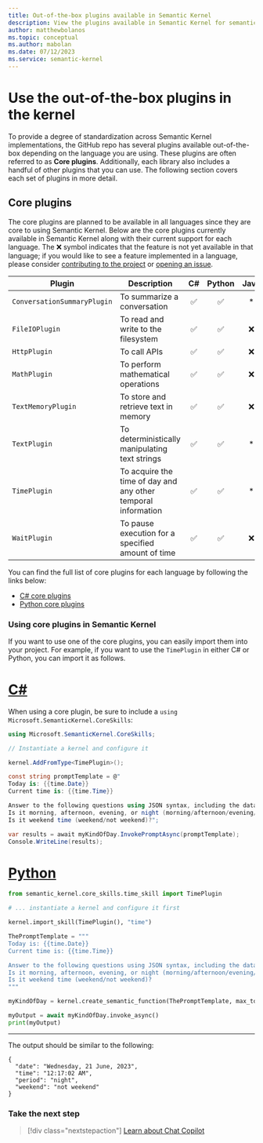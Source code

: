 ```yaml
---
title: Out-of-the-box plugins available in Semantic Kernel
description: View the plugins available in Semantic Kernel for semantic and native functions.
author: matthewbolanos
ms.topic: conceptual
ms.author: mabolan
ms.date: 07/12/2023
ms.service: semantic-kernel
---
```

# Use the out-of-the-box plugins in the kernel

To provide a degree of standardization across Semantic Kernel implementations, the GitHub repo has several plugins available out-of-the-box depending on the language you are using. These plugins are often referred to as **Core plugins**. Additionally, each library also includes a handful of other plugins that you can use. The following section covers each set of plugins in more detail.

## Core plugins
The core plugins are planned to be available in all languages since they are core to using Semantic Kernel. Below are the core plugins currently available in Semantic Kernel along with their current support for each language. The ❌ symbol indicates that the feature is not yet available in that language; if you would like to see a feature implemented in a language, please consider [contributing to the project](../../get-started/contributing.md) or [opening an issue](../../get-started/contributing.md#reporting-issues).

| Plugin | Description | C# | Python | Java |
| --- | --- | :------:|:----: | :----: |
| `ConversationSummaryPlugin` | To summarize a conversation | ✅ | ✅ | * |
| `FileIOPlugin` | To read and write to the filesystem | ✅ | ✅ | ❌ |
| `HttpPlugin` | To call APIs | ✅ | ✅ | ❌ |
| `MathPlugin` | To perform mathematical operations | ✅ | ✅ | ❌ |
| `TextMemoryPlugin` | To store and retrieve text in memory | ✅ | ✅ | ❌ |
| `TextPlugin` | To deterministically manipulating text strings | ✅ | ✅ | * |
| `TimePlugin` | To acquire the time of day and any other temporal information | ✅ | ✅ | * |
| `WaitPlugin` | To pause execution for a specified amount of time | ✅ | ✅ | ❌ |

You can find the full list of core plugins for each language by following the links below:
- [C# core plugins](https://github.com/microsoft/semantic-kernel/tree/main/dotnet/src/Plugins/Plugins.Core)
- [Python core plugins](https://github.com/microsoft/semantic-kernel/tree/main/python/semantic_kernel/core_skills)

### Using core plugins in Semantic Kernel
If you want to use one of the core plugins, you can easily import them into your project. For example, if you want to use the `TimePlugin` in either C# or Python, you can import it as follows.

# [C#](#tab/Csharp)

When using a core plugin, be sure to include a `using Microsoft.SemanticKernel.CoreSkills`:

```csharp
using Microsoft.SemanticKernel.CoreSkills;

// Instantiate a kernel and configure it

kernel.AddFromType<TimePlugin>();

const string promptTemplate = @"
Today is: {{time.Date}}
Current time is: {{time.Time}}

Answer to the following questions using JSON syntax, including the data used.
Is it morning, afternoon, evening, or night (morning/afternoon/evening/night)?
Is it weekend time (weekend/not weekend)?";

var results = await myKindOfDay.InvokePromptAsync(promptTemplate);
Console.WriteLine(results);
```


# [Python](#tab/python)

```python
from semantic_kernel.core_skills.time_skill import TimePlugin

# ... instantiate a kernel and configure it first

kernel.import_skill(TimePlugin(), "time")

ThePromptTemplate = """
Today is: {{time.Date}}
Current time is: {{time.Time}}

Answer to the following questions using JSON syntax, including the data used.
Is it morning, afternoon, evening, or night (morning/afternoon/evening/night)?
Is it weekend time (weekend/not weekend)?
"""

myKindOfDay = kernel.create_semantic_function(ThePromptTemplate, max_tokens=150)

myOutput = await myKindOfDay.invoke_async()
print(myOutput)

```
---

The output should be similar to the following:

```resulting-output
{
  "date": "Wednesday, 21 June, 2023",
  "time": "12:17:02 AM",
  "period": "night",
  "weekend": "not weekend"
}
```

### Take the next step

> [!div class="nextstepaction"]
> [Learn about Chat Copilot](../../chat-copilot/index.md)
